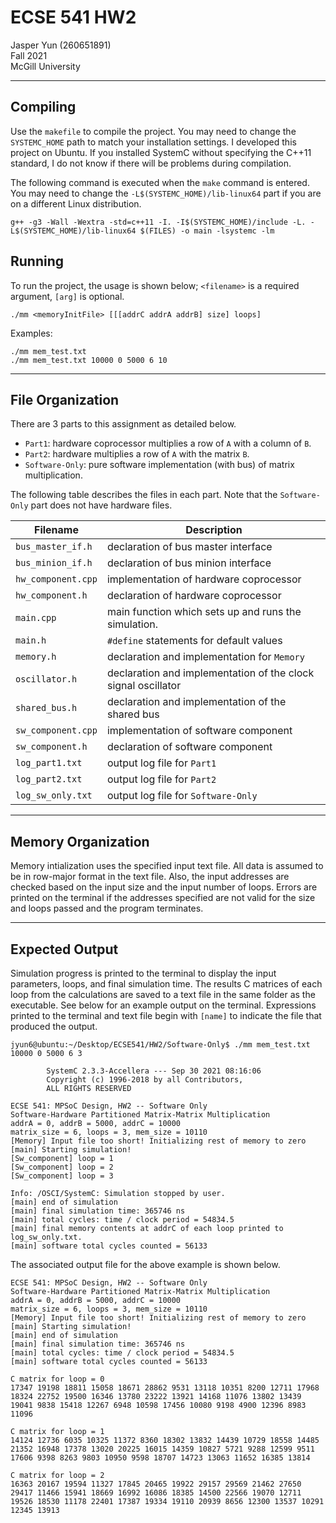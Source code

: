 # ECSE 541 HW2

Jasper Yun (260651891) \
Fall 2021 \
McGill University

<!-- ## Table of contents

1. [Compiling](#compiling)
2. [Running](#running)
3. [File Organization](#file-organization)
4. [Memory Organization](#memory-organization)
5. [Expected Output](#expected-output) -->

---

## Compiling
Use the `makefile` to compile the project. You may need to change the `SYSTEMC_HOME` path to match your installation settings. I developed this project on Ubuntu. If you installed SystemC without specifying the C++11 standard, I do not know if there will be problems during compilation.

The following command is executed when the `make` command is entered. You may need to change the `-L$(SYSTEMC_HOME)/lib-linux64` part if you are on a different Linux distribution.

    g++ -g3 -Wall -Wextra -std=c++11 -I. -I$(SYSTEMC_HOME)/include -L. -L$(SYSTEMC_HOME)/lib-linux64 $(FILES) -o main -lsystemc -lm


## Running
To run the project, the usage is shown below;  `<filename>` is a required argument, `[arg]` is optional.

    ./mm <memoryInitFile> [[[addrC addrA addrB] size] loops]

Examples:

    ./mm mem_test.txt
    ./mm mem_test.txt 10000 0 5000 6 10

---

## File Organization

There are 3 parts to this assignment as detailed below.
* `Part1`: hardware coprocessor multiplies a row of `A` with a column of `B`. 
* `Part2`: hardware multiplies a row of `A` with the matrix `B`.
* `Software-Only`: pure software implementation (with bus) of matrix multiplication.

The following table describes the files in each part. Note that the `Software-Only` part does not have hardware files.

Filename    |   Description
---------   |   ------------
`bus_master_if.h` | declaration of bus master interface
`bus_minion_if.h` | declaration of bus minion interface
`hw_component.cpp`| implementation of hardware coprocessor
`hw_component.h`  | declaration of hardware coprocessor
`main.cpp`  |   main function which sets up and runs the simulation.
`main.h`    |   `#define` statements for default values
`memory.h`    | declaration and implementation for `Memory`
`oscillator.h`| declaration and implementation of the clock signal oscillator
`shared_bus.h`    | declaration and implementation of the shared bus
`sw_component.cpp` | implementation of software component
`sw_component.h`      | declaration of software component
`log_part1.txt` | output log file for `Part1`
`log_part2.txt` | output log file for `Part2`
`log_sw_only.txt` | output log file for `Software-Only`

---

## Memory Organization
Memory intialization uses the specified input text file. All data is assumed to be in row-major format in the text file. Also, the input addresses are checked based on the input size and the input number of loops. Errors are printed on the terminal if the addresses specified are not valid for the size and loops passed and the program terminates.

---

## Expected Output

Simulation progress is printed to the terminal to display the input parameters, loops, and final simulation time. The results C matrices of each loop from the calculations are saved to a text file in the same folder as the executable. See below for an example output on the terminal. Expressions printed to the terminal and text file begin with `[name]` to indicate the file that produced the output.

    jyun6@ubuntu:~/Desktop/ECSE541/HW2/Software-Only$ ./mm mem_test.txt 10000 0 5000 6 3

            SystemC 2.3.3-Accellera --- Sep 30 2021 08:16:06
            Copyright (c) 1996-2018 by all Contributors,
            ALL RIGHTS RESERVED

    ECSE 541: MPSoC Design, HW2 -- Software Only
    Software-Hardware Partitioned Matrix-Matrix Multiplication
    addrA = 0, addrB = 5000, addrC = 10000
    matrix_size = 6, loops = 3, mem_size = 10110
    [Memory] Input file too short! Initializing rest of memory to zero
    [main] Starting simulation! 
    [Sw_component] loop = 1
    [Sw_component] loop = 2
    [Sw_component] loop = 3

    Info: /OSCI/SystemC: Simulation stopped by user.
    [main] end of simulation
    [main] final simulation time: 365746 ns
    [main] total cycles: time / clock period = 54834.5
    [main] final memory contents at addrC of each loop printed to log_sw_only.txt.
    [main] software total cycles counted = 56133


The associated output file for the above example is shown below.

    ECSE 541: MPSoC Design, HW2 -- Software Only
    Software-Hardware Partitioned Matrix-Matrix Multiplication
    addrA = 0, addrB = 5000, addrC = 10000
    matrix_size = 6, loops = 3, mem_size = 10110
    [Memory] Input file too short! Initializing rest of memory to zero
    [main] Starting simulation! 
    [main] end of simulation
    [main] final simulation time: 365746 ns
    [main] total cycles: time / clock period = 54834.5
    [main] software total cycles counted = 56133

    C matrix for loop = 0
    17347 19198 18811 15058 18671 28862 9531 13118 10351 8200 12711 17968 18324 22752 19500 16346 13780 23222 13921 14168 11076 13802 13439 19041 9838 15418 12267 6948 10598 17456 10080 9198 4900 12396 8983 11096 

    C matrix for loop = 1
    14124 12736 6035 10325 11372 8360 18302 13832 14439 10729 18558 14485 21352 16948 17378 13020 20225 16015 14359 10827 5721 9288 12599 9511 17606 9398 8263 9803 10950 9598 18707 14723 13063 11652 16385 13814 

    C matrix for loop = 2
    16363 20167 19594 11327 17845 20465 19922 29157 29569 21462 27650 29417 11466 15941 18669 16992 16086 18385 14500 22566 19070 12711 19526 18530 11178 22401 17387 19334 19110 20939 8656 12300 13537 10291 12345 13913 

